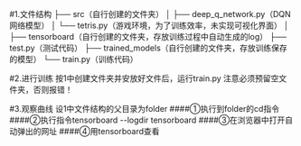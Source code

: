 #1.文件结构
├── src（自行创建的文件夹）
│   ├── deep_q_network.py（DQN网络模型）
│   └── tetris.py（游戏环境，为了训练效率，未实现可视化界面）
│
├── tensorboard（自行创建的文件夹，存放训练过程中自动生成的log）
├── test.py（测试代码）
├── trained_models（自行创建的文件夹，存放训练保存的模型）
└── train.py（训练代码）

#2.进行训练
按1中创建文件夹并安放好文件后，运行train.py
注意必须预留空文件夹，否则报错！

#3.观察曲线
设1中文件结构的父目录为folder
####①执行到folder的cd指令
####②执行指令tensorboard --logdir tensorboard
####③在浏览器中打开自动弹出的网址
####④用tensorboard查看